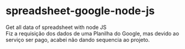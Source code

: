 # spreadsheet-google-node-js
Get all data of spreadsheet with node JS<br>
Fiz a requisição dos dados de uma Planilha do Google, mas devido ao serviço ser pago, acabei não dando sequencia ao projeto.

